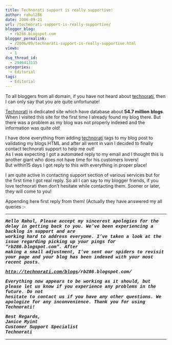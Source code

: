 ```yaml
---
title: Technorati support is really supportive!
author: rahul286
date: 2006-09-21
url: /technorati-support-is-really-supportive/
blogger_blog:
  - rb286.blogspot.com
blogger_permalink:
  - /2006/09/technorati-support-is-really-supportive.html
views:
  - 1
dsq_thread_id:
  - 2946413115
categories:
  - Editorial
tags:
  - Editorial
---
```

To all bloggers from all domain, if you have not heard about <a href="http://technorati.com/" onclick="_gaq.push(['_trackEvent', 'outbound-article', 'http://technorati.com/', 'technorati']);" >technorati</a>, then I can only say that you are quite unfortunate!

<a href="http://technorati.com/" onclick="_gaq.push(['_trackEvent', 'outbound-article', 'http://technorati.com/', 'Technorati']);" >Technorati</a> is dedicated site which have database about <span style="font-weight: bold">54.7 million</span> <span style="font-weight: bold">blogs</span>. When I visited this site for the first time I already found my blog there. But there was a problem as my blog was not properly indexed and the information was quite old!

I have done everything from adding <a href="http://technorati.com/" onclick="_gaq.push(['_trackEvent', 'outbound-article', 'http://technorati.com/', 'technorati']);" >technorati</a> tags to my blog post to validating my blogs HTML and after all went in vain I decided to finally contact technorati support to help me out!  
As I was expecting I got a automated reply to my email and I thought this is another giant who does not have time for his customers lovers!  
But within15 days I got reply to this with everything in proper place!

I am quite active in contacting support section of various services but for the first time I got real reply. So all I can say to my blogger friends, if you love technorati then don&#8217;t hesitate while contacting them. Sooner or later, they will come to you!

Appending here first reply from them! (Actually they have answered my all queries <img src="http://devilsworkshop.org/wp-includes/images/smilies/simple-smile.png" alt=":-)" class="wp-smiley" style="height: 1em; max-height: 1em;" />

* * *

<span style="font-style: italic; font-weight: bold; font-family: courier new">Hello Rahul,</span><span style="font-style: italic; font-weight: bold; font-family: courier new"> Please accept my sincerest apologies for the delay in getting back to you. We&#8217;ve been experiencing a backlog in support and are</span>  
<span style="font-style: italic; font-weight: bold; font-family: courier new">working hard to address everyone. I&#8217;ve taken a look at the issue regarding picking up your pings for &#8220;</span><span style="font-style: italic; font-family: courier new; font-weight: bold">rb286.blogspot.com</span><span style="font-style: italic; font-weight: bold; font-family: courier new">&#8220;. After</span>  
<span style="font-style: italic; font-weight: bold; font-family: courier new">making a small adjustment, I&#8217;ve sent our spiders to revisit your page and your blog has been indexed with your most recent posts.</span></p> 

<span style="font-style: italic; font-family: courier new; font-weight: bold">http://technorati.com/blogs<wbr></wbr>/rb286.blogspot.com/</span>

<span style="font-style: italic; font-weight: bold; font-family: courier new"> Everything now appears to be working as it should, but please let us know if you experience any problems in the future. Do not</span>  
<span style="font-style: italic; font-weight: bold; font-family: courier new">hesitate to contact us if you have any other questions. We apologize for any inconvenience. Thank you for using Technorati!</span>

<span style="font-style: italic; font-weight: bold; font-family: courier new">Best Regards,</span>  
<span style="font-style: italic; font-weight: bold; font-family: courier new">Janice Myint</span>  
<span style="font-style: italic; font-weight: bold; font-family: courier new">Customer Support Specialist</span>  
<span style="font-style: italic; font-weight: bold; font-family: courier new">Technorati</p> 

<hr />
</span>

